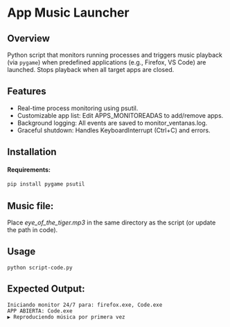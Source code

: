 # App Music Launcher

## Overview
Python script that monitors running processes and triggers music playback (via ```pygame```) when predefined applications (e.g., Firefox, VS Code) are launched. Stops playback when all target apps are closed.

## Features
- Real-time process monitoring using psutil.
- Customizable app list: Edit APPS_MONITOREADAS to add/remove apps.
- Background logging: All events are saved to monitor_ventanas.log.
- Graceful shutdown: Handles KeyboardInterrupt (Ctrl+C) and errors.

## Installation 
#### Requirements: 

```bash
pip install pygame psutil
```
## Music file:
Place *eye_of_the_tiger.mp3* in the same directory as the script (or update the path in code).


## Usage
```
python script-code.py
```


## Expected Output:

```plaintext
Iniciando monitor 24/7 para: firefox.exe, Code.exe
APP ABIERTA: Code.exe
▶️ Reproduciendo música por primera vez
```
